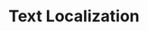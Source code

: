 ---
types: "word"

title: "Text Localization"

categories: ['']

tags: ['Text', 'Localization']

arabic: 'تحديد المناطق النصية'

arexps: []

enwords: ['Text Localization']

enexps: []

arlexicons: 'ح'

enlexicons: 'T'

authors: ['Ruqayya Roshdy']

translators: ['']

citations: 'تطبيقات الذكاء الاصطناعي في خدمة اللغة العربية'

sources: 'مركز الملك عبدالله بن عبدالعزيز الدولي لخدمة اللغة العربية'

word: "true"

slug: ""
---